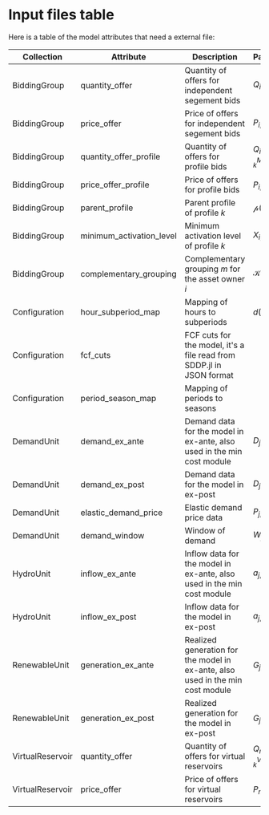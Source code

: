 # **Input files table**

Here is a table of the model attributes that need a external file:

| **Collection** | **Attribute** | **Description** | **Parameter** | **Unit** | **Dimensions** |
|----------------|--------------|-----------------|-------------- |----------|----------------|
| BiddingGroup | quantity\_offer | Quantity of offers for independent segement bids | $Q_{i, n, \tau, k}(\omega)$ | $GWh$ | `period`, `scenario`, `subperiod`, `bid_segment` |
| BiddingGroup | price\_offer | Price of offers for independent segement bids | $P_{i, n, \tau, k}(\omega)$ | ``\$/MWh`` | `period`, `scenario`, `subperiod`, `bid_segment` |
| BiddingGroup | quantity\_offer\_profile | Quantity of offers for profile bids | $Q^M_{i, n, \tau, k}(\omega)$ | $GWh$ | `period`, `scenario`, `subperiod`, `profile` |
| BiddingGroup | price\_offer\_profile | Price of offers for profile bids | $P^M_{i, n, k}(\omega)$ | ``\$/MWh`` | `period`, `scenario`, `profile` |
| BiddingGroup | parent\_profile | Parent profile of profile $k$ | $\mathcal{p}(k)$ |  | `period`, `profile` |
| BiddingGroup | minimum\_activation\_level | Minimum activation level of profile $k$ | $X_{i, k}(\omega)$ |  | `period`, `scenario`, `profile` |
| BiddingGroup | complementary\_grouping | Complementary grouping $m$ for the asset owner $i$ | $\mathcal{K}_m(i)$ |  | `period`, `profile`, `complementary_group` |
| Configuration | hour\_subperiod\_map | Mapping of hours to subperiods | $d(\tau)$ |  | `period`, `hour` |
| Configuration | fcf\_cuts | FCF cuts for the model, it's a file read from SDDP.jl in JSON format | | | |
| Configuration | period\_season\_map | Mapping of periods to seasons |  |  | `period`,`scenario` |
| DemandUnit | demand\_ex\_ante | Demand data for the model in ex-ante, also used in the min cost module | $D_{j, \tau}(\omega)$ | $p.u.$ | `period`, `scenario`, `subperiod` |
| DemandUnit | demand\_ex\_post | Demand data for the model in ex-post | $D_{j, \tau}(\omega)$ | $p.u.$ | `period`, `scenario`, `subscenario`, `subperiod` |
| DemandUnit | elastic\_demand\_price | Elastic demand price data | $P_{j, \tau}(\omega)$ | ``\$/MWh`` | `period`, `scenario`, `subperiod` |
| DemandUnit | demand\_window | Window of demand | $W_{j, \tau}(\omega)$ | $h$ | `period`, `scenario`, `subperiod` |
| HydroUnit | inflow\_ex\_ante | Inflow data for the model in ex-ante, also used in the min cost module | $a_{j, \tau}$ | $m^3/s$ | `period`, `scenario`, `subperiod` |
| HydroUnit | inflow\_ex\_post | Inflow data for the model in ex-post | $a_{j, \tau}$ | $m^3/s$ | `period`, `scenario`, `subscenario`, `subperiod` |
| RenewableUnit | generation\_ex\_ante | Realized generation for the model in ex-ante, also used in the min cost module | $G^R_{j, \tau}(\omega)$ | $p.u.$ | `period`, `scenario`, `subperiod` |
| RenewableUnit | generation\_ex\_post | Realized generation for the model in ex-post | $G^R_{j, \tau}(\omega)$ | $p.u.$ | `period`, `scenario`, `subscenario`, `subperiod` |
| VirtualReservoir | quantity\_offer | Quantity of offers for virtual reservoirs | $Q^{VR}_{r, i, k}(\omega)$ | $MWh$ | `period`, `scenario`, `bid_segment` |
| VirtualReservoir | price\_offer | Price of offers for virtual reservoirs | $P^{VR}_{r, i, k}(\omega)$ | ``\$/MWh`` | `period`, `scenario`, `bid_segment` |


